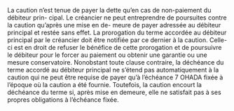 La caution n’est tenue de payer la dette qu’en cas de non-paiement du débiteur prin-
cipal.
Le créancier ne peut entreprendre de poursuites contre la caution qu’après une mise en de-
meure de payer adressée au débiteur principal et restée sans effet.
La prorogation du terme accordée au débiteur principal par le créancier doit être notifiée par
ce dernier à la caution. Celle-ci est en droit de refuser le bénéfice de cette prorogation et de
poursuivre le débiteur pour le forcer au paiement ou obtenir une garantie ou une mesure
conservatoire.
Nonobstant toute clause contraire, la déchéance du terme accordé au débiteur principal ne
s’étend pas automatiquement à la caution qui ne peut être requise de payer qu’à l’échéance
7
OHADA
fixée à l’époque où la caution a été fournie. Toutefois, la caution encourt la déchéance du
terme si, après mise en demeure, elle ne satisfait pas à ses propres obligations à l’échéance
fixée.
